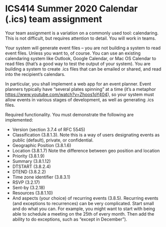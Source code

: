# ICS414 Summer 2020 Calendar (.ics) team assignment

Your team assignment is a variation on a commonly used tool: calendaring. This is not difficult, but requires attention to detail. You will work in teams.

Your system will generate event files – you are not building a system to read
event files. Unless you want to, of course. You can use an existing calendaring
system like Outlook, Google Calendar, or Mac OS Calendar to read files (that’s a good
way to test the output of your system). You are building a system to create .ics files
that can be emailed or shared, and read into the recipient’s calendars.

In particular, you shall implement a web app for an event planner. Event planners
typically have “several plates spinning” at a time (it’s a metaphor
https://www.youtube.com/watch?v=Zhoos1oY404), so your system must allow
events in various stages of development, as well as generating .ics files.

Required functionality. You must demonstrate the following are implemented:
- Version (section 3.7.4 of RFC 5545) 
- Classification (3.8.1.3). Note this is a way of users designating events as public (default), private, or confidential.
- Geographic Position (3.8.1.6)
- Location (3.8.1.7) Note the difference between geo position and location
- Priority (3.8.1.9)
- Summary (3.8.1.12) 
- DTSTART (3.8.2.4) 
- DTEND (3.8.2.2) 
- Time zone identifier (3.8.3.1)
- RSVP (3.2.17)
- Sent-by (3.2.18)
- Resources (3.8.1.10)
- And aspects (your choice) of recurring events (3.8.5). Recurring events (and exceptions to recurrences) can be very complicated. Start small and do what you can. For example, you might want to start with being able to schedule a meeting on the 25th of every month. Then add the ability to do exceptions, such as “except in December”).
